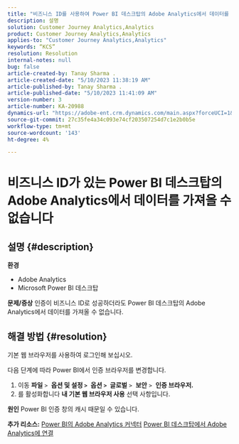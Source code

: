 ```yaml
---
title: "비즈니스 ID를 사용하여 Power BI 데스크탑의 Adobe Analytics에서 데이터를 가져올 수 없음"
description: 설명
solution: Customer Journey Analytics,Analytics
product: Customer Journey Analytics,Analytics
applies-to: "Customer Journey Analytics,Analytics"
keywords: “KCS”
resolution: Resolution
internal-notes: null
bug: false
article-created-by: Tanay Sharma .
article-created-date: "5/10/2023 11:38:19 AM"
article-published-by: Tanay Sharma .
article-published-date: "5/10/2023 11:41:09 AM"
version-number: 3
article-number: KA-20988
dynamics-url: "https://adobe-ent.crm.dynamics.com/main.aspx?forceUCI=1&pagetype=entityrecord&etn=knowledgearticle&id=35557f26-27ef-ed11-8849-6045bd0065b6"
source-git-commit: 27c35fe4a34c093e74cf203507254d7c1e2b0b5e
workflow-type: tm+mt
source-wordcount: '143'
ht-degree: 4%

---
```


# 비즈니스 ID가 있는 Power BI 데스크탑의 Adobe Analytics에서 데이터를 가져올 수 없습니다

## 설명 {#description}


<b>환경</b>

- Adobe Analytics
- Microsoft Power BI 데스크탑




<b>문제/증상</b>
인증이 비즈니스 ID로 성공하더라도 Power BI 데스크탑의 Adobe Analytics에서 데이터를 가져올 수 없습니다.


## 해결 방법 {#resolution}


기본 웹 브라우저를 사용하여 로그인해 보십시오.

다음 단계에 따라 Power BI에서 인증 브라우저를 변경합니다.

1. 이동 <b>파일</b> `>`  <b>옵션 및 설정 `>` </b> <b>옵션 `>` </b> <b>글로벌</b> `>`  <b>보안</b> `>`  <b>인증 브라우저.</b>
2. 를 활성화합니다 <b>내 기본 웹 브라우저 사용</b> 선택 사항입니다.


<b>원인</b>
Power BI 인증 창의 캐시 때문일 수 있습니다.

<b>추가 리소스:</b>
[Power BI의 Adobe Analytics 커넥터](https://experienceleague.adobe.com/docs/analytics-learn/tutorials/integrations/power-bi/adobe-analytics-connector-in-power-bi.html?lang=en)
[Power BI 데스크탑에서 Adobe Analytics에 연결](https://learn.microsoft.com/en-us/power-bi/connect-data/desktop-connect-adobe-analytics)

